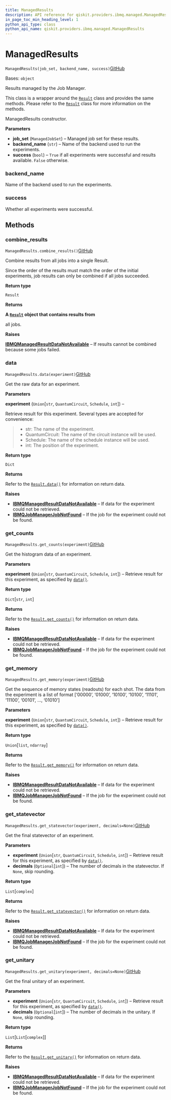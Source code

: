 ```yaml
---
title: ManagedResults
description: API reference for qiskit.providers.ibmq.managed.ManagedResults
in_page_toc_min_heading_level: 1
python_api_type: class
python_api_name: qiskit.providers.ibmq.managed.ManagedResults
---
```


# ManagedResults

<span id="qiskit.providers.ibmq.managed.ManagedResults" />

`ManagedResults(job_set, backend_name, success)`[GitHub](https://github.com/qiskit/qiskit-ibmq-provider/tree/stable/0.17/qiskit/providers/ibmq/managed/managedresults.py "view source code")

Bases: `object`

Results managed by the Job Manager.

This class is a wrapper around the [`Result`](qiskit.result.Result "qiskit.result.Result") class and provides the same methods. Please refer to the [`Result`](qiskit.result.Result "qiskit.result.Result") class for more information on the methods.

ManagedResults constructor.

**Parameters**

*   **job\_set** (`ManagedJobSet`) – Managed job set for these results.
*   **backend\_name** (`str`) – Name of the backend used to run the experiments.
*   **success** (`bool`) – `True` if all experiments were successful and results available. `False` otherwise.

<span id="qiskit.providers.ibmq.managed.ManagedResults.backend_name" />

### backend\_name

Name of the backend used to run the experiments.

<span id="qiskit.providers.ibmq.managed.ManagedResults.success" />

### success

Whether all experiments were successful.

## Methods

### combine\_results

<span id="qiskit.providers.ibmq.managed.ManagedResults.combine_results" />

`ManagedResults.combine_results()`[GitHub](https://github.com/qiskit/qiskit-ibmq-provider/tree/stable/0.17/qiskit/providers/ibmq/managed/managedresults.py "view source code")

Combine results from all jobs into a single Result.

<Admonition title="Note" type="note">
  Since the order of the results must match the order of the initial experiments, job results can only be combined if all jobs succeeded.
</Admonition>

**Return type**

`Result`

**Returns**

**A [`Result`](qiskit.result.Result "qiskit.result.Result") object that contains results from**

all jobs.

**Raises**

[**IBMQManagedResultDataNotAvailable**](qiskit.providers.ibmq.managed.IBMQManagedResultDataNotAvailable "qiskit.providers.ibmq.managed.IBMQManagedResultDataNotAvailable") – If results cannot be combined because some jobs failed.

### data

<span id="qiskit.providers.ibmq.managed.ManagedResults.data" />

`ManagedResults.data(experiment)`[GitHub](https://github.com/qiskit/qiskit-ibmq-provider/tree/stable/0.17/qiskit/providers/ibmq/managed/managedresults.py "view source code")

Get the raw data for an experiment.

**Parameters**

**experiment** (`Union`\[`str`, `QuantumCircuit`, `Schedule`, `int`]) –

Retrieve result for this experiment. Several types are accepted for convenience:

> *   str: The name of the experiment.
> *   QuantumCircuit: The name of the circuit instance will be used.
> *   Schedule: The name of the schedule instance will be used.
> *   int: The position of the experiment.

**Return type**

`Dict`

**Returns**

Refer to the [`Result.data()`](qiskit.result.Result#data "qiskit.result.Result.data") for information on return data.

**Raises**

*   [**IBMQManagedResultDataNotAvailable**](qiskit.providers.ibmq.managed.IBMQManagedResultDataNotAvailable "qiskit.providers.ibmq.managed.IBMQManagedResultDataNotAvailable") – If data for the experiment could not be retrieved.
*   [**IBMQJobManagerJobNotFound**](qiskit.providers.ibmq.managed.IBMQJobManagerJobNotFound "qiskit.providers.ibmq.managed.IBMQJobManagerJobNotFound") – If the job for the experiment could not be found.

### get\_counts

<span id="qiskit.providers.ibmq.managed.ManagedResults.get_counts" />

`ManagedResults.get_counts(experiment)`[GitHub](https://github.com/qiskit/qiskit-ibmq-provider/tree/stable/0.17/qiskit/providers/ibmq/managed/managedresults.py "view source code")

Get the histogram data of an experiment.

**Parameters**

**experiment** (`Union`\[`str`, `QuantumCircuit`, `Schedule`, `int`]) – Retrieve result for this experiment, as specified by [`data()`](qiskit.providers.ibmq.managed.ManagedResults#data "qiskit.providers.ibmq.managed.ManagedResults.data").

**Return type**

`Dict`\[`str`, `int`]

**Returns**

Refer to the [`Result.get_counts()`](qiskit.result.Result#get_counts "qiskit.result.Result.get_counts") for information on return data.

**Raises**

*   [**IBMQManagedResultDataNotAvailable**](qiskit.providers.ibmq.managed.IBMQManagedResultDataNotAvailable "qiskit.providers.ibmq.managed.IBMQManagedResultDataNotAvailable") – If data for the experiment could not be retrieved.
*   [**IBMQJobManagerJobNotFound**](qiskit.providers.ibmq.managed.IBMQJobManagerJobNotFound "qiskit.providers.ibmq.managed.IBMQJobManagerJobNotFound") – If the job for the experiment could not be found.

### get\_memory

<span id="qiskit.providers.ibmq.managed.ManagedResults.get_memory" />

`ManagedResults.get_memory(experiment)`[GitHub](https://github.com/qiskit/qiskit-ibmq-provider/tree/stable/0.17/qiskit/providers/ibmq/managed/managedresults.py "view source code")

Get the sequence of memory states (readouts) for each shot. The data from the experiment is a list of format \[‘00000’, ‘01000’, ‘10100’, ‘10100’, ‘11101’, ‘11100’, ‘00101’, …, ‘01010’]

**Parameters**

**experiment** (`Union`\[`str`, `QuantumCircuit`, `Schedule`, `int`]) – Retrieve result for this experiment, as specified by [`data()`](qiskit.providers.ibmq.managed.ManagedResults#data "qiskit.providers.ibmq.managed.ManagedResults.data").

**Return type**

`Union`\[`list`, `ndarray`]

**Returns**

Refer to the [`Result.get_memory()`](qiskit.result.Result#get_memory "qiskit.result.Result.get_memory") for information on return data.

**Raises**

*   [**IBMQManagedResultDataNotAvailable**](qiskit.providers.ibmq.managed.IBMQManagedResultDataNotAvailable "qiskit.providers.ibmq.managed.IBMQManagedResultDataNotAvailable") – If data for the experiment could not be retrieved.
*   [**IBMQJobManagerJobNotFound**](qiskit.providers.ibmq.managed.IBMQJobManagerJobNotFound "qiskit.providers.ibmq.managed.IBMQJobManagerJobNotFound") – If the job for the experiment could not be found.

### get\_statevector

<span id="qiskit.providers.ibmq.managed.ManagedResults.get_statevector" />

`ManagedResults.get_statevector(experiment, decimals=None)`[GitHub](https://github.com/qiskit/qiskit-ibmq-provider/tree/stable/0.17/qiskit/providers/ibmq/managed/managedresults.py "view source code")

Get the final statevector of an experiment.

**Parameters**

*   **experiment** (`Union`\[`str`, `QuantumCircuit`, `Schedule`, `int`]) – Retrieve result for this experiment, as specified by [`data()`](qiskit.providers.ibmq.managed.ManagedResults#data "qiskit.providers.ibmq.managed.ManagedResults.data").
*   **decimals** (`Optional`\[`int`]) – The number of decimals in the statevector. If `None`, skip rounding.

**Return type**

`List`\[`complex`]

**Returns**

Refer to the [`Result.get_statevector()`](qiskit.result.Result#get_statevector "qiskit.result.Result.get_statevector") for information on return data.

**Raises**

*   [**IBMQManagedResultDataNotAvailable**](qiskit.providers.ibmq.managed.IBMQManagedResultDataNotAvailable "qiskit.providers.ibmq.managed.IBMQManagedResultDataNotAvailable") – If data for the experiment could not be retrieved.
*   [**IBMQJobManagerJobNotFound**](qiskit.providers.ibmq.managed.IBMQJobManagerJobNotFound "qiskit.providers.ibmq.managed.IBMQJobManagerJobNotFound") – If the job for the experiment could not be found.

### get\_unitary

<span id="qiskit.providers.ibmq.managed.ManagedResults.get_unitary" />

`ManagedResults.get_unitary(experiment, decimals=None)`[GitHub](https://github.com/qiskit/qiskit-ibmq-provider/tree/stable/0.17/qiskit/providers/ibmq/managed/managedresults.py "view source code")

Get the final unitary of an experiment.

**Parameters**

*   **experiment** (`Union`\[`str`, `QuantumCircuit`, `Schedule`, `int`]) – Retrieve result for this experiment, as specified by [`data()`](qiskit.providers.ibmq.managed.ManagedResults#data "qiskit.providers.ibmq.managed.ManagedResults.data").
*   **decimals** (`Optional`\[`int`]) – The number of decimals in the unitary. If `None`, skip rounding.

**Return type**

`List`\[`List`\[`complex`]]

**Returns**

Refer to the [`Result.get_unitary()`](qiskit.result.Result#get_unitary "qiskit.result.Result.get_unitary") for information on return data.

**Raises**

*   [**IBMQManagedResultDataNotAvailable**](qiskit.providers.ibmq.managed.IBMQManagedResultDataNotAvailable "qiskit.providers.ibmq.managed.IBMQManagedResultDataNotAvailable") – If data for the experiment could not be retrieved.
*   [**IBMQJobManagerJobNotFound**](qiskit.providers.ibmq.managed.IBMQJobManagerJobNotFound "qiskit.providers.ibmq.managed.IBMQJobManagerJobNotFound") – If the job for the experiment could not be found.

